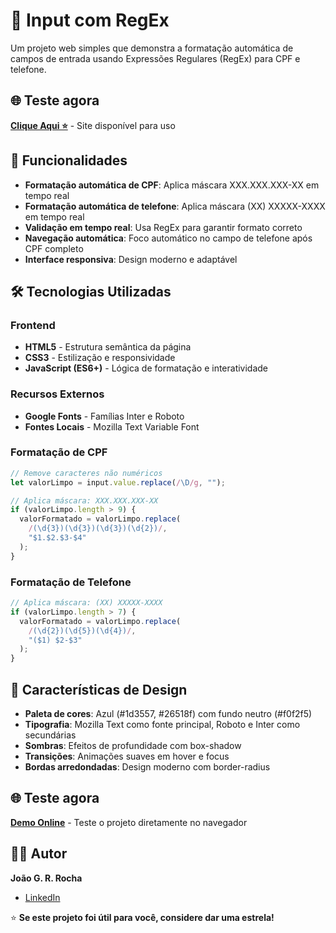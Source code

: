 # 📝 Input com RegEx

Um projeto web simples que demonstra a formatação automática de campos de entrada usando Expressões Regulares (RegEx) para CPF e telefone.

## 🌐 Teste agora

**[Clique Aqui ⭐](https://regex-input.vercel.app/)** - Site disponível para uso

## 🚀 Funcionalidades

- **Formatação automática de CPF**: Aplica máscara XXX.XXX.XXX-XX em tempo real
- **Formatação automática de telefone**: Aplica máscara (XX) XXXXX-XXXX em tempo real
- **Validação em tempo real**: Usa RegEx para garantir formato correto
- **Navegação automática**: Foco automático no campo de telefone após CPF completo
- **Interface responsiva**: Design moderno e adaptável

## 🛠️ Tecnologias Utilizadas

### Frontend
- **HTML5** - Estrutura semântica da página
- **CSS3** - Estilização e responsividade
- **JavaScript (ES6+)** - Lógica de formatação e interatividade

### Recursos Externos
- **Google Fonts** - Famílias Inter e Roboto
- **Fontes Locais** - Mozilla Text Variable Font

### Formatação de CPF
```javascript
// Remove caracteres não numéricos
let valorLimpo = input.value.replace(/\D/g, "");

// Aplica máscara: XXX.XXX.XXX-XX
if (valorLimpo.length > 9) {
  valorFormatado = valorLimpo.replace(
    /(\d{3})(\d{3})(\d{3})(\d{2})/,
    "$1.$2.$3-$4"
  );
}
```

### Formatação de Telefone
```javascript
// Aplica máscara: (XX) XXXXX-XXXX
if (valorLimpo.length > 7) {
  valorFormatado = valorLimpo.replace(
    /(\d{2})(\d{5})(\d{4})/,
    "($1) $2-$3"
  );
}
```

## 🎨 Características de Design

- **Paleta de cores**: Azul (#1d3557, #26518f) com fundo neutro (#f0f2f5)
- **Tipografia**: Mozilla Text como fonte principal, Roboto e Inter como secundárias
- **Sombras**: Efeitos de profundidade com box-shadow
- **Transições**: Animações suaves em hover e focus
- **Bordas arredondadas**: Design moderno com border-radius

## 🌐 Teste agora

**[Demo Online](https://regex-input.vercel.app/)** - Teste o projeto diretamente no navegador

## 👨‍💻 Autor

**João G. R. Rocha**
- [LinkedIn](https://www.linkedin.com/in/joaogabrielrocha/)

⭐ **Se este projeto foi útil para você, considere dar uma estrela!** 